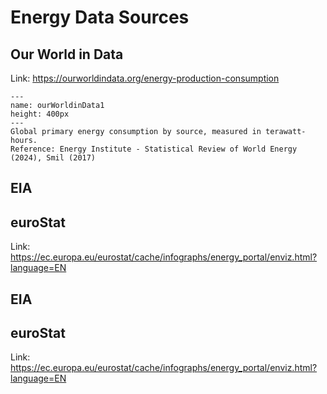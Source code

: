 # Energy Data Sources

## Our World in Data

Link: https://ourworldindata.org/energy-production-consumption 


```{figure} /workspaces/EAGE_PythonRenewableEnergyCourse/EAGE_PythonRenewableEnergyCourse/images/section4/section4_ourworldindata_1.PNG
---
name: ourWorldinData1
height: 400px
---
Global primary energy consumption by source, measured in terawatt-hours.
Reference: Energy Institute - Statistical Review of World Energy (2024), Smil (2017)
```

## EIA

## euroStat

Link: https://ec.europa.eu/eurostat/cache/infographs/energy_portal/enviz.html?language=EN

## EIA

## euroStat

Link: https://ec.europa.eu/eurostat/cache/infographs/energy_portal/enviz.html?language=EN